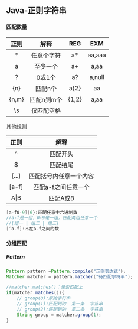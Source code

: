 ## Java-正则字符串

#### 匹配数量

| 正则  |    解释    |  REG  |  EXM   |
| :---: | :--------: | :---: | :----: |
|   *   | 任意个字符 |  a*   | aa,aaa |
|   a   |  至少一个  |  a+   |  a,aa  |
|   ?   |   0或1个   |  a?   | a,null |
|  {n}  |  匹配n个   | a{2}  |   aa   |
| {n,m} | 匹配n到m个 | {1,2} |  a,aa  |
|  \s   | 仅匹配空格 |       |        |

其他规则

| 正则  |          解释          |
| :---: | :--------------------: |
|   ^   |        匹配开头        |
|   $   |        匹配结尾        |
| [...] | 匹配括号内任意一个内容 |
| [a-f] |  匹配a-f之间任意一个   |
| A\|B  |        匹配A或B        |

```java
[a-f0-9]{6}:匹配任意十六进制数
//a-f是一组，0-9是一组，匹配两组任意一个
//[组一 | 组二 | 组三]
[^a-f]:不在a-f之间的数

```



#### 分组匹配

##### Pattern

```JAVA
Pattern pattern =Pattern.compile("正则表达式");
Matcher matcher = pattern.matcher("待匹配字符串");

//matcher.matches()：是否匹配上
if(matcher.matches()){
    // group(0):原始字符串
    // group(1):匹配到的  第一条  字符串
    // group(2):匹配到的  第二条  字符串
    String group = matcher.group(1);
}
```



